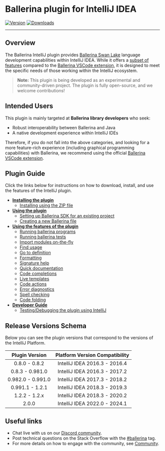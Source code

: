 
# Ballerina plugin for IntelliJ IDEA

[![Version](https://img.shields.io/jetbrains/plugin/v/9520-ballerina.svg)](https://plugins.jetbrains.com/plugin/9520-ballerina)
[![Downloads](https://img.shields.io/jetbrains/plugin/d/9520-ballerina.svg)](https://plugins.jetbrains.com/plugin/9520-ballerina)

---

## Overview
The Ballerina IntelliJ plugin provides [Ballerina Swan Lake](https://ballerina.io/) language development capabilities within IntelliJ IDEA. While it offers a [subset of features](getting-started/plugin-features/README.md#plugin-features) compared to the [Ballerina VSCode extension](https://marketplace.visualstudio.com/items?itemName=WSO2.ballerina), it is designed to meet the specific needs of those working within the IntelliJ ecosystem.

> **Note:** This plugin is being developed as an experimental and community-driven project. The plugin is fully open-source, and we welcome contributions!

## Intended Users

This plugin is mainly targeted at **Ballerina library developers** who seek:
- Robust interoperability between Ballerina and Java
- A native development experience within IntelliJ IDEs

Therefore, if you do not fall into the above categories, and looking for a more feature-rich experience (including graphical programming capabilities) with Ballerina, we recommend using the official [Ballerina VSCode extension](https://ballerina.io/learn/vs-code-extension/).

## Plugin Guide

Click the links below for instructions on how to download, install, and use the features of the IntelliJ plugin.

- [**Installing the plugin**](getting-started/plugin-installation/README.md#installing-the-plugin)
    - [Installing using the ZIP file](getting-started/plugin-installation/README.md#installing-using-the-zip-file)
- [**Using the plugin**](getting-started/using-the-plugin/README.md#using-the-plugin)
    - [Setting up Ballerina SDK for an existing project](getting-started/using-the-plugin/setting-up-ballerina-sdk/README.md#setting-up-ballerina-sdk)
    - [Creating a new Ballerina file](getting-started/using-the-plugin/new-ballerina-project/README.md#create-new-ballerina-files)
- [**Using the features of the plugin**](getting-started/plugin-features/README.md#plugin-features)
  - [Running ballerina programs](getting-started/plugin-features/README.md#running-ballerina-programs)
  - [Running ballerina tests](getting-started/plugin-features/README.md#running-ballerina-tests)
  - [Import modules on-the-fly](getting-started/plugin-features/README.md#import-modules-on-the-fly)
  - [Find usage](getting-started/plugin-features/README.md#find-usage)
  - [Go to definition](getting-started/plugin-features/README.md#go-to-definition)
  - [Formatting](getting-started/plugin-features/README.md#formatting)
  - [Signature help](getting-started/plugin-features/README.md#signature-help)
  - [Quick documentation](getting-started/plugin-features/README.md#quick-documentation)
  - [Code completions](getting-started/plugin-features/README.md#code-completions)
  - [Live templates](getting-started/plugin-features/README.md#live-templates)
  - [Code actions](getting-started/plugin-features/README.md#code-actions)
  - [Error diagnostics](getting-started/plugin-features/README.md#error-diagnostics)
  - [Spell checking](getting-started/plugin-features/README.md#spell-checking)
  - [Code folding](getting-started/plugin-features/README.md#code-folding)
- [**Developer Guide**](getting-started/plugin-developer-guide/README.md#plugin-developer-guide)
    - [Testing/Debugging the plugin using IntelliJ](getting-started/plugin-developer-guide/README.md#testingdebugging-the-plugin-using-intellij-idea)

## Release Versions Schema

Below you can see the plugin versions that correspond to the versions of the IntelliJ Platform.

| **Plugin Version** | **Platform Version Compatibility** |
|:------------------:|:----------------------------------:|
|   0.8.0 - 0.8.2    |   IntelliJ IDEA 2016.3 - 2016.4    |
|  0.8.3 - 0.981.0   |   IntelliJ IDEA 2016.3 - 2017.2    |
| 0.982.0 - 0.991.0  |   IntelliJ IDEA 2017.3 - 2018.2    |
|  0.991.1 - 1.2.1   |   IntelliJ IDEA 2018.3 - 2019.3    |
|   1.2.2 - 1.2.x    |   IntelliJ IDEA 2018.3 - 2020.2    |
|       2.0.0        |   IntelliJ IDEA 2022.0 - 2024.1    |

## Useful links

* Chat live with us on our [Discord community](https://discord.com/invite/wAJYFbMrG2).
* Post technical questions on the Stack Overflow with the [#ballerina](https://stackoverflow.com/questions/tagged/ballerina) tag.
* For more details on how to engage with the community, see [Community](https://ballerina.io/community/).
